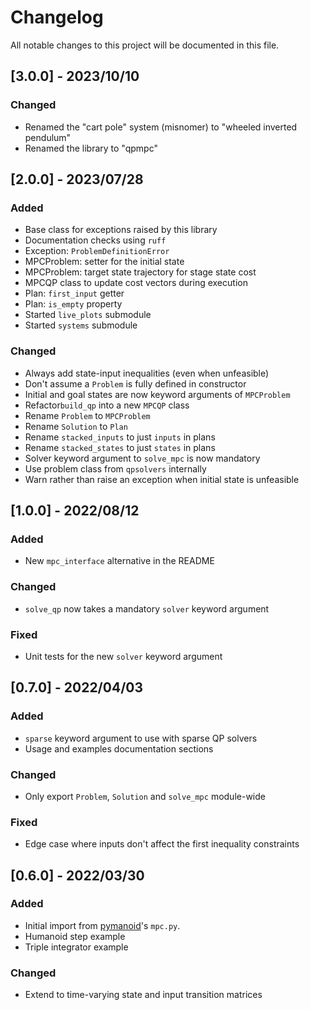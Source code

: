 # Changelog

All notable changes to this project will be documented in this file.

## [3.0.0] - 2023/10/10

### Changed

- Renamed the "cart pole" system (misnomer) to "wheeled inverted pendulum"
- Renamed the library to "qpmpc"

## [2.0.0] - 2023/07/28

### Added

- Base class for exceptions raised by this library
- Documentation checks using ``ruff``
- Exception: ``ProblemDefinitionError``
- MPCProblem: setter for the initial state
- MPCProblem: target state trajectory for stage state cost
- MPCQP class to update cost vectors during execution
- Plan: ``first_input`` getter
- Plan: ``is_empty`` property
- Started ``live_plots`` submodule
- Started ``systems`` submodule

### Changed

- Always add state-input inequalities (even when unfeasible)
- Don't assume a ``Problem`` is fully defined in constructor
- Initial and goal states are now keyword arguments of ``MPCProblem``
- Refactor``build_qp`` into a new ``MPCQP`` class
- Rename ``Problem`` to ``MPCProblem``
- Rename ``Solution`` to ``Plan``
- Rename ``stacked_inputs`` to just ``inputs`` in plans
- Rename ``stacked_states`` to just ``states`` in plans
- Solver keyword argument to ``solve_mpc`` is now mandatory
- Use problem class from ``qpsolvers`` internally
- Warn rather than raise an exception when initial state is unfeasible

## [1.0.0] - 2022/08/12

### Added

- New ``mpc_interface`` alternative in the README

### Changed

- ``solve_qp`` now takes a mandatory ``solver`` keyword argument

### Fixed

- Unit tests for the new ``solver`` keyword argument

## [0.7.0] - 2022/04/03

### Added

- ``sparse`` keyword argument to use with sparse QP solvers
- Usage and examples documentation sections

### Changed

- Only export ``Problem``, ``Solution`` and ``solve_mpc`` module-wide

### Fixed

- Edge case where inputs don't affect the first inequality constraints

## [0.6.0] - 2022/03/30

### Added

- Initial import from [pymanoid](https://github.com/stephane-caron/pymanoid/blob/5158d8902df6265604cec5d790e96f0035575c7a/pymanoid/mpc.py)'s ``mpc.py``.
- Humanoid step example
- Triple integrator example

### Changed

- Extend to time-varying state and input transition matrices
